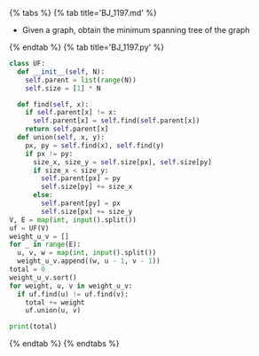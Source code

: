 {% tabs %}
{% tab title='BJ_1197.md' %}

* Given a graph, obtain the minimum spanning tree of the graph

{% endtab %}
{% tab title='BJ_1197.py' %}

```py
class UF:
  def __init__(self, N):
    self.parent = list(range(N))
    self.size = [1] * N

  def find(self, x):
    if self.parent[x] != x:
      self.parent[x] = self.find(self.parent[x])
    return self.parent[x]
  def union(self, x, y):
    px, py = self.find(x), self.find(y)
    if px != py:
      size_x, size_y = self.size[px], self.size[py]
      if size_x < size_y:
        self.parent[px] = py
        self.size[py] += size_x
      else:
        self.parent[py] = px
        self.size[px] += size_y
V, E = map(int, input().split())
uf = UF(V)
weight_u_v = []
for _ in range(E):
  u, v, w = map(int, input().split())
  weight_u_v.append((w, u - 1, v - 1))
total = 0
weight_u_v.sort()
for weight, u, v in weight_u_v:
  if uf.find(u) != uf.find(v):
    total += weight
    uf.union(u, v)

print(total)
```

{% endtab %}
{% endtabs %}